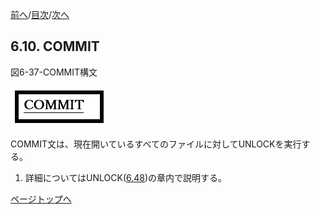 <!--navi start1-->
[前へ](6-9.md)/[目次](https://momo2584.github.io/opensourcecobol.github.io/markdown/TOC.html)/[次へ](6-11.md)
<!--navi end1-->
## 6.10. COMMIT

図6-37-COMMIT構文

![alt text](Image/6-37-Commit.png)

COMMIT文は、現在開いているすべてのファイルに対してUNLOCKを実行する。

1. 詳細についてはUNLOCK([6.48](6-48.md))の章内で説明する。

<!--navi start2-->

[ページトップへ](6-10.md)
<!--navi end2-->
